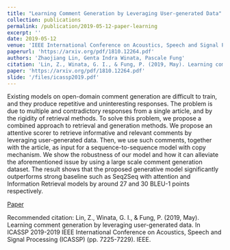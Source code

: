 ```yaml
---
title: "Learning Comment Generation by Leveraging User-generated Data"
collection: publications
permalink: /publication/2019-05-12-paper-learning
excerpt: ''
date: 2019-05-12
venue: 'IEEE International Conference on Acoustics, Speech and Signal Processing (ICASSP)'
paperurl: 'https://arxiv.org/pdf/1810.12264.pdf'
authors: 'Zhaojiang Lin, Genta Indra Winata, Pascale Fung'
citation: 'Lin, Z., Winata, G. I., & Fung, P. (2019, May). Learning comment generation by leveraging user-generated data. In ICASSP 2019-2019 IEEE International Conference on Acoustics, Speech and Signal Processing (ICASSP) (pp. 7225-7229). IEEE.'
paper: 'https://arxiv.org/pdf/1810.12264.pdf'
slide: '/files/icassp2019.pdf'
---
```

Existing models on open-domain comment generation are difficult to train, and they produce repetitive and uninteresting responses. The problem is due to multiple and contradictory responses from a single article, and by the rigidity of retrieval methods. To solve this problem, we propose a combined approach to retrieval and generation methods. We propose an attentive scorer to retrieve informative and relevant comments by leveraging user-generated data. Then, we use such comments, together with the article, as input for a sequence-to-sequence model with copy mechanism. We show the robustness of our model and how it can alleviate the aforementioned issue by using a large scale comment generation dataset. The result shows that the proposed generative model significantly outperforms strong baseline such as Seq2Seq with attention and Information Retrieval models by around 27 and 30 BLEU-1 points respectively.

[Paper](https://arxiv.org/pdf/1810.12264.pdf)

Recommended citation: Lin, Z., Winata, G. I., & Fung, P. (2019, May). Learning comment generation by leveraging user-generated data. In ICASSP 2019-2019 IEEE International Conference on Acoustics, Speech and Signal Processing (ICASSP) (pp. 7225-7229). IEEE.